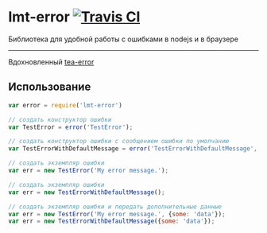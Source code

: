 lmt-error [![Travis CI][travis-image]][travis-url]
=========

Библиотека для удобной работы с ошибками в nodejs и в браузере

------------------

Вдохновленный [tea-error](https://github.com/qualiancy/tea-error)

## Использование

```js
var error = require('lmt-error')

// создать конструктор ошибки
var TestError = error('TestError');

// создать конструктор ошибки c сообщением ошибки по умолчанию
var TestErrorWithDefaultMessage = error('TestErrorWithDefaultMessage', 'dafault message');

// создать экземпляр ошибки
var err = new TestError('My error message.');

// создать экземпляр ошибки
var err = new TestErrorWithDefaultMessage();

// создать экземпляр ошибки и передать дополнительные данные
var err = new TestError('My error message.', {some: 'data'});
var err = new TestErrorWithDefaultMessage({some: 'data'});

```

[travis-image]: https://img.shields.io/travis/letmetravel/lmt-error.svg?style=flat-square
[travis-url]: https://travis-ci.org/letmetravel/lmt-error
